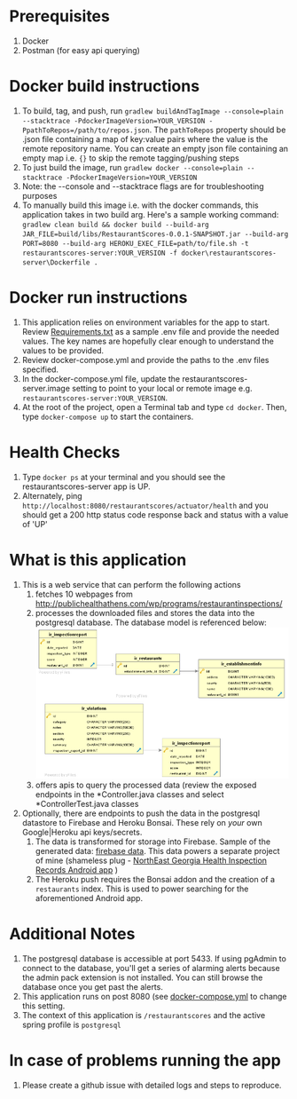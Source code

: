 # Prerequisites

1. Docker
2. Postman (for easy api querying)

# Docker build instructions
1. To build, tag, and push, run ```gradlew buildAndTagImage --console=plain --stacktrace -PdockerImageVersion=YOUR_VERSION -PpathToRepos=/path/to/repos.json```. The `pathToRepos` property should be .json file containing a map of key:value pairs where the value is the remote repository name. You can create an empty json file containing an empty map i.e. `{}` to skip the remote tagging/pushing steps
2. To just build the image, run ```gradlew docker --console=plain --stacktrace -PdockerImageVersion=YOUR_VERSION```
3. Note: the --console and --stacktrace flags are for troubleshooting purposes
4. To manually build this image i.e. with the docker commands, this application takes in two build arg. Here's a sample working command: ```gradlew clean build && docker build --build-arg JAR_FILE=build/libs/RestaurantScores-0.0.1-SNAPSHOT.jar --build-arg PORT=8080 --build-arg HEROKU_EXEC_FILE=path/to/file.sh -t restaurantscores-server:YOUR_VERSION -f docker\restaurantscores-server\Dockerfile .```


# Docker run instructions

1. This application relies on environment variables for the app to start. Review [Requirements.txt](Requirements.txt) as a sample .env file and provide the needed values. The key names are hopefully clear enough to understand the values to be provided.
2. Review docker-compose.yml and provide the paths to the .env files specified.
3. In the docker-compose.yml file, update the restaurantscores-server.image setting to point to your local or remote image e.g. `restaurantscores-server:YOUR_VERSION`.
4. At the root of the project, open a Terminal tab and type `cd docker`. Then, type `docker-compose up` to start the containers.

# Health Checks

1. Type `docker ps` at your terminal and you should see the restaurantscores-server app is UP.
2. Alternately, ping `http://localhost:8080/restaurantscores/actuator/health` and you should get a 200 http status code response back and status with a value of 'UP'

# What is this application

1. This is a web service that can perform the following actions
    1. fetches 10 webpages from http://publichealthathens.com/wp/programs/restaurantinspections/
    2. processes the downloaded files and stores the data into the postgresql database. The database model is referenced below: ![alt text](src/main/resources/restaurantscores-erd.png "Entity Relationship diagram for RestaurantScores project")
    3. offers apis to query the processed data (review the exposed endpoints in the *Controller.java classes and select *ControllerTest.java classes
2. Optionally, there are endpoints to push the data in the postgresql datastore to Firebase and Heroku Bonsai. These rely on *your* own Google|Heroku api keys/secrets.
    1. The data is transformed for storage into Firebase. Sample of the generated data: [firebase data](src/main/resources/firebase-schema.json). This data powers a separate project of mine (shameless plug - [NorthEast Georgia Health Inspection Records Android app](http://bit.ly/negarestauranthealthinspections) )
    2. The Heroku push requires the Bonsai addon and the creation of a `restaurants` index. This is used to power searching for the aforementioned Android app.

# Additional Notes

1. The postgresql database is accessible at port 5433. If using pgAdmin to connect to the database, you'll get a series of alarming alerts because the admin pack extension is not installed. You can still browse the database once you get past the alerts.
2. This application runs on post 8080 (see [docker-compose.yml](docker/docker-compose.yml) to change this setting.
3. The context of this application is `/restaurantscores` and the active spring profile is `postgresql`

# In case of problems running the app

1. Please create a github issue with detailed logs and steps to reproduce.